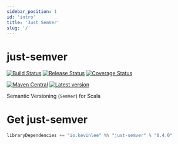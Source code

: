 ```yaml
---
sidebar_position: 1
id: 'intro'
title: 'Just SemVer'
slug: '/'
---
```

# just-semver

[![Build Status](https://github.com/Kevin-Lee/just-semver/workflows/Build%20All/badge.svg)](https://github.com/Kevin-Lee/just-semver/actions?workflow=Build+All)
[![Release Status](https://github.com/Kevin-Lee/just-semver/workflows/Release/badge.svg)](https://github.com/Kevin-Lee/just-semver/actions?workflow=Release)
[![Coverage Status](https://coveralls.io/repos/github/Kevin-Lee/just-semver/badge.svg?branch=master)](https://coveralls.io/github/Kevin-Lee/just-semver?branch=master)

[![Maven Central](https://maven-badges.herokuapp.com/maven-central/io.kevinlee/just-semver_2.13/badge.svg)](https://search.maven.org/artifact/io.kevinlee/just-semver_2.13)
[![Latest version](https://index.scala-lang.org/kevin-lee/just-semver/just-semver/latest.svg)](https://index.scala-lang.org/kevin-lee/just-semver/just-semver)


Semantic Versioning (`SemVer`) for Scala

# Get just-semver
```scala
libraryDependencies += "io.kevinlee" %% "just-semver" % "0.4.0"
```

